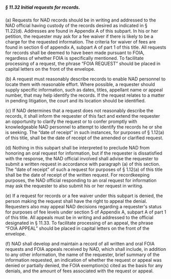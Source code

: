 ##### § 11.32 Initial requests for records. #####

(a) Requests for NAD records should be in writing and addressed to the NAD official having custody of the records desired as indicated in § 11.22(d). Addresses are found in Appendix A of this subpart. In his or her petition, the requester may ask for a fee waiver if there is likely to be a charge for the requested information. The criteria for waiver of fees are found in section 6 of appendix A, subpart A of part 1 of this title. All requests for records shall be deemed to have been made pursuant to FOIA, regardless of whether FOIA is specifically mentioned. To facilitate processing of a request, the phrase “FOIA REQUEST” should be placed in capital letters on the front of the envelope.

(b) A request must reasonably describe records to enable NAD personnel to locate them with reasonable effort. Where possible, a requester should supply specific information, such as dates, titles, appellant name or appeal number, that may help identify the records. If the request relates to a matter in pending litigation, the court and its location should be identified.

(c) If NAD determines that a request does not reasonably describe the records, it shall inform the requester of this fact and extend the requester an opportunity to clarify the request or to confer promptly with knowledgeable NAD personnel to attempt to identify the records he or she is seeking. The “date of receipt” in such instances, for purposes of § 1.12(a) of this title, shall be the date of receipt of the amended or clarified request.

(d) Nothing in this subpart shall be interpreted to preclude NAD from honoring an oral request for information, but if the requester is dissatisfied with the response, the NAD official involved shall advise the requester to submit a written request in accordance with paragraph (a) of this section. The “date of receipt” of such a request for purposes of § 1.12(a) of this title shall be the date of receipt of the written request. For recordkeeping purposes, the NAD official responding to an oral request for information may ask the requester to also submit his or her request in writing.

(e) If a request for records or a fee waiver under this subpart is denied, the person making the request shall have the right to appeal the denial. Requesters also may appeal NAD decisions regarding a requester's status for purposes of fee levels under section 5 of Appendix A, subpart A of part 1 of this title. All appeals must be in writing and addressed to the official designated in § 11.33. To facilitate processing of an appeal, the phrase “FOIA APPEAL” should be placed in capital letters on the front of the envelope.

(f) NAD shall develop and maintain a record of all written and oral FOIA requests and FOIA appeals received by NAD, which shall include, in addition to any other information, the name of the requester, brief summary of the information requested, an indication of whether the request or appeal was denied or partially denied, the FOIA exemption(s) cited as the basis for any denials, and the amount of fees associated with the request or appeal.